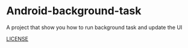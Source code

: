 # Android-background-task
A project that show you how to run background task and update the UI


[LICENSE](LICENSE)